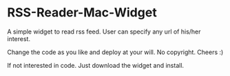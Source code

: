 RSS-Reader-Mac-Widget
=====================

A simple widget to read rss feed. User can specify any url of his/her interest.

Change the code as you like and deploy at your will. No copyright. Cheers :)

If not interested in code. Just download the widget and install.
